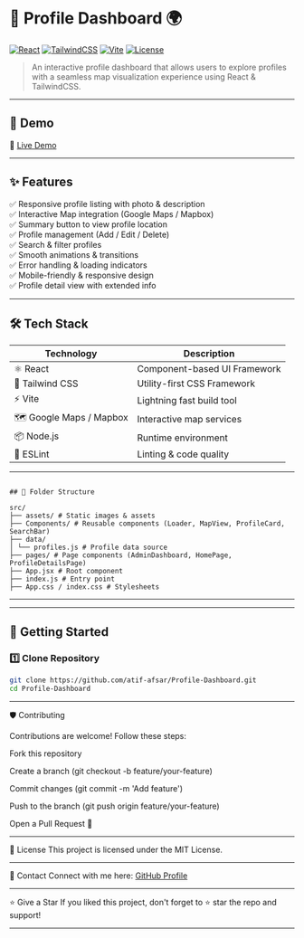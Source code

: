 # 🚀 Profile Dashboard 🌍

[![React](https://img.shields.io/badge/React-20232A?style=for-the-badge&logo=react&logoColor=61DAFB)](https://reactjs.org/)
[![TailwindCSS](https://img.shields.io/badge/TailwindCSS-06B6D4?style=for-the-badge&logo=tailwindcss&logoColor=white)](https://tailwindcss.com/)
[![Vite](https://img.shields.io/badge/Vite-646CFF?style=for-the-badge&logo=vite&logoColor=white)](https://vitejs.dev/)
[![License](https://img.shields.io/badge/License-MIT-green?style=for-the-badge)](LICENSE)

> An interactive profile dashboard that allows users to explore profiles with a seamless map visualization experience using React & TailwindCSS.

---

## 📸 Demo

🔗 [Live Demo](https://profile-deshboard.netlify.app/)

---

## ✨ Features

✅ Responsive profile listing with photo & description  
✅ Interactive Map integration (Google Maps / Mapbox)  
✅ Summary button to view profile location  
✅ Profile management (Add / Edit / Delete)  
✅ Search & filter profiles  
✅ Smooth animations & transitions  
✅ Error handling & loading indicators  
✅ Mobile-friendly & responsive design  
✅ Profile detail view with extended info  

---

## 🛠️ Tech Stack

| Technology | Description |
|------------|-------------|
| ⚛️ React | Component-based UI Framework |
| 🎨 Tailwind CSS | Utility-first CSS Framework |
| ⚡ Vite | Lightning fast build tool |
| 🗺️ Google Maps / Mapbox | Interactive map services |
| 📦 Node.js | Runtime environment |
| 🧹 ESLint | Linting & code quality |

---

```

## 📂 Folder Structure

src/
├── assets/ # Static images & assets
├── Components/ # Reusable components (Loader, MapView, ProfileCard, SearchBar)
├── data/
│ └── profiles.js # Profile data source
├── pages/ # Page components (AdminDashboard, HomePage, ProfileDetailsPage)
├── App.jsx # Root component
├── index.js # Entry point
├── App.css / index.css # Stylesheets

```
---


---

## 🚀 Getting Started

### 1️⃣ Clone Repository
```bash
git clone https://github.com/atif-afsar/Profile-Dashboard.git
cd Profile-Dashboard
```
---
🛡️ Contributing

Contributions are welcome!
Follow these steps:

Fork this repository

Create a branch (git checkout -b feature/your-feature)

Commit changes (git commit -m 'Add feature')

Push to the branch (git push origin feature/your-feature)

Open a Pull Request 🚀

---
📄 License
This project is licensed under the MIT License.

---

👋 Contact
Connect with me here:
[GitHub Profile](https://github.com/atif-afsar)

---

⭐️ Give a Star
If you liked this project, don't forget to ⭐️ star the repo and support!

---



